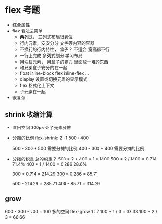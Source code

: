 # flex 考题
- 综合属性
- flex 看过去简单
  - **两列**式， 三列式布局很到位
  - 行内元素，安安分分 文字等内容的容器
  - 不换行的行内特性， 盒子？ 不适合 宽高都不行
  - 一行上完成 多**列**式划分 学习布局
  - 用块级元素， 用盒子的能力 里面放一堆的东西
  - 和兄弟盒子安分的在一起
  - float inline-block flex inline-flex ...
  - diaplay 设置或切换元素的显示模式
  - flex 格式化上下文
  - 子元素在一起
- 很复杂

## shrink 收缩计算
- 溢出空间 300px 让子元素分摊
- 分摊的比例
  flex-shrink: 2 : 1  500 : 400

  500 - 300 * 500 需要分摊的比例
  400 - 300 * 400 需要分摊的比例
- 分摊的权重
  总的权重？
  500 * 2 + 400 * 1 = 1400
  500 * 2 / 1400 = 0.714  71.4%
  400 * 1 / 1400 = 0.286  28.6%

  300 * 0.714 = 214.29
  300 * 0.286 = 85.71

  500 - 214.29 = 285.71
  400 - 85.71 = 314.29

## grow
  600 - 300 - 200 = 100 多的空间
  flex-grow 1 : 2
  100 * 1 / 3 = 33.33
  100 * 2 / 3 = 66.66